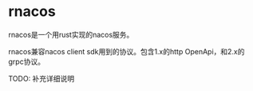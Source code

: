 
# rnacos

rnacos是一个用rust实现的nacos服务。

rnacos兼容nacos client sdk用到的协议。包含1.x的http OpenApi，和2.x的grpc协议。

TODO:  补充详细说明

